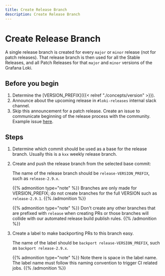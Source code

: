 ```yaml
---
title: Create Release Branch
description: Create Release Branch
---
```

# Create Release Branch

A single release branch is created for every `major` or `minor` release (not for patch releases). That release
branch is then used for all the Stable Releases, and all Patch Releases for that `major` and `minor` versions of the Grafana Loki.

## Before you begin

1. Determine the [VERSION_PREFIX]({{< relref "./concepts/version" >}}).
1. Announce about the upcoming release in `#loki-releases` internal slack channel.
1. Skip this announcement for a patch release. Create an issue to communicate beginning of the release process with the community. Example issue [here](https://github.com/grafana/loki/issues/10468).

## Steps

1. Determine which commit should be used as a base for the release branch. Usually this is a `kxx` weekly release branch.

1. Create and push the release branch from the selected base commit:

    The name of the release branch should be `release-VERSION_PREFIX`, such as `release-2.9.x`.

	{{% admonition type="note" %}}
	Branches are only made for VERSION_PREFIX; do not create branches for the full VERSION such as `release-2.9.1`.
	{{% /admonition %}}

	{{% admonition type="note" %}}
	Don't create any other branches that are prefixed with `release` when creating PRs or those branches will collide with our automated release build publish rules.
	{{% /admonition %}}

1. Create a label to make backporting PRs to this branch easy.

   The name of the label should be `backport release-VERSION_PREFIX`, such as `backport release-2.9.x`.

	{{% admonition type="note" %}}
	Note there is space in the label name. The label name must follow this naming convention to trigger CI related jobs.
	{{% /admonition %}}
